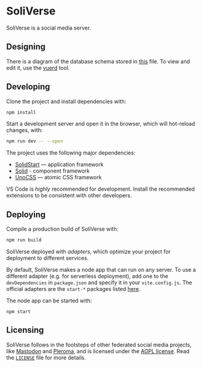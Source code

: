 # SoliVerse

SoliVerse is a social media server.

## Designing

There is a diagram of the database schema stored in [this](/schema.vuerd.json) file. To view and edit it, use the [vuerd](https://github.com/vuerd/vuerd) tool.

## Developing

Clone the project and install dependencies with:

```sh
npm install
```

Start a development server and open it in the browser, which will hot-reload changes, with:

```sh
npm run dev -- --open
```

The project uses the following major dependencies:

- [SolidStart](https://start.solidjs.com) — application framework
- [Solid](https://solidjs.com) - component framework
- [UnoCSS](https://uno.antfu.me/) — atomic CSS framework

VS Code is _highly_ recommended for development. Install the recommended extensions to be consistent with other developers.

## Deploying

Compile a production build of SoliVerse with:

```sh
npm run build
```

SoliVerse deployed with _adapters_, which optimize your project for deployment to different services.

By default, SoliVerse makes a node app that can run on any server. To use a different adapter (e.g. for serverless deployment), add one to the `devDependencies` in `package.json` and specify it in your `vite.config.js`. The official adapters are the `start-*` packages listed [here](https://github.com/solidjs/solid-start/tree/main/packages).

The node app can be started with:

```
npm start
```

## Licensing

SoliVerse follows in the footsteps of other federated social media projects, like [Mastodon](https://joinmastodon.org/) and [Pleroma](https://pleroma.social/), and is licensed under the [AGPL license](https://www.gnu.org/licenses/agpl-3.0.en.html). Read the [`LICENSE`](/LICENSE.md) file for more details.
